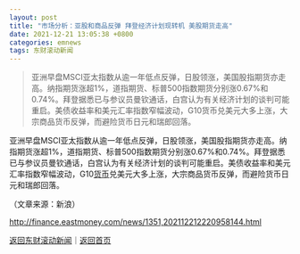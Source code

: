 ```yaml
---
layout: post
title: "市场分析：亚股和商品反弹 拜登经济计划现转机 美股期货走高"
date: 2021-12-21 13:05:38 +0800
categories: emnews
tags: 东财滚动新闻
---
```

> 亚洲早盘MSCI亚太指数从逾一年低点反弹，日股领涨，美国股指期货亦走高。纳指期货涨超1%，道指期货、标普500指数期货分别涨0.67%和0.74%。拜登据悉已与参议员曼钦通话，白宫认为有关经济计划的谈判可能重启。美债收益率和美元汇率指数窄幅波动，G10货币兑美元大多上涨，大宗商品货币反弹，而避险货币日元和瑞郎回落。

<p>亚洲早盘MSCI亚太指数从逾一年低点反弹，日股领涨，美国股指期货亦走高。纳指期货涨超1%，道指期货、标普500指数期货分别涨0.67%和0.74%。拜登据悉已与参议员曼钦通话，白宫认为有关经济计划的谈判可能重启。美债收益率和美元汇率指数窄幅波动，G10<span id="Info.3326"><a href="http://data.eastmoney.com/cjsj/hbgyl.html" class="infokey">货币</a></span>兑美元大多上涨，大宗商品货币反弹，而避险货币日元和瑞郎回落。 </p><p class="em_media">（文章来源：新浪）</p>

<http://finance.eastmoney.com/news/1351,202112212220958144.html>

[返回东财滚动新闻](//finews.withounder.com/emnews/)｜[返回首页](//finews.withounder.com/)